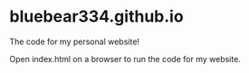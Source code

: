 # bluebear334.github.io
The code for my personal website!

Open index.html on a browser to run the code for my website.
